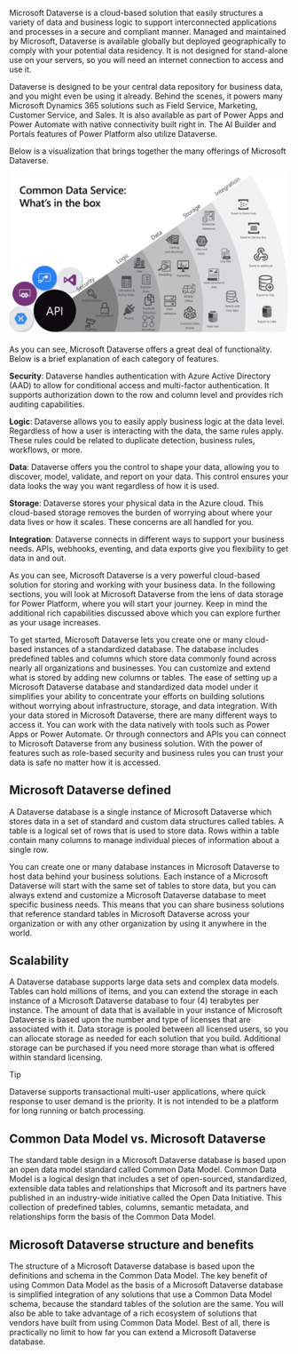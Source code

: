 Microsoft Dataverse is a cloud-based solution that easily structures a variety of data and business logic to support interconnected applications and processes in a secure and compliant manner. Managed and maintained by Microsoft, Dataverse is available globally but deployed geographically to comply with your potential data residency. It is not designed for stand-alone use on your servers, so you will need an internet connection to access and use it. 

Dataverse is designed to be your central data repository for business data, and you might even be using it already. Behind the scenes, it powers many Microsoft Dynamics 365 solutions such as Field Service, Marketing, Customer Service, and Sales. It is also available as part of Power Apps and Power Automate with native connectivity built right in. The AI Builder and Portals features of Power Platform also utilize Dataverse.

Below is a visualization that brings together the many offerings of Microsoft Dataverse.
 
![Dataverse API options](../media/common-data-service-diagram.png)

As you can see, Microsoft Dataverse offers a great deal of functionality. Below is a brief explanation of each category of features.

**Security**: Dataverse handles authentication with Azure Active Directory (AAD) to allow for conditional access and multi-factor authentication. It supports authorization down to the row and column level and provides rich auditing capabilities. 

**Logic**: Dataverse allows you to easily apply business logic at the data level. Regardless of how a user is interacting with the data, the same rules apply. These rules could be related to duplicate detection, business rules, workflows, or more.

**Data**: Dataverse offers you the control to shape your data, allowing you to discover, model, validate, and report on your data. This control ensures your data looks the way you want regardless of how it is used.

**Storage**: Dataverse stores your physical data in the Azure cloud. This cloud-based storage removes the burden of worrying about where your data lives or how it scales. These concerns are all handled for you.

**Integration**: Dataverse connects in different ways to support your business needs. APIs, webhooks, eventing, and data exports give you flexibility to get data in and out.

As you can see, Microsoft Dataverse is a very powerful cloud-based solution for storing and working with your business data. In the following sections, you will look at Microsoft Dataverse from the lens of data storage for Power Platform, where you will start your journey. Keep in mind the additional rich capabilities discussed above which you can explore further as your usage increases. 

To get started, Microsoft Dataverse lets you create one or many cloud-based instances of a standardized database. The database includes predefined tables and columns which store data commonly found across nearly all organizations and businesses. You can customize and extend what is stored by adding new columns or tables. The ease of setting up a Microsoft Dataverse database and standardized data model under it simplifies your ability to concentrate your efforts on building solutions without worrying about infrastructure, storage, and data integration.
With your data stored in Microsoft Dataverse, there are many different ways to access it. You can work with the data natively with tools such as Power Apps or Power Automate. Or through connectors and APIs you can connect to Microsoft Dataverse from any business solution. With the power of features such as role-based security and business rules you can trust your data is safe no matter how it is accessed. 

## Microsoft Dataverse defined

A Dataverse database is a single instance of Microsoft Dataverse which stores data in a set of standard and custom data structures called tables. A table is a logical set of rows that is used to store data. Rows within a table contain many columns to manage individual pieces of information about a single row.

You can create one or many database instances in Microsoft Dataverse to host data behind your business solutions. Each instance of a Microsoft Dataverse will start with the same set of tables to store data, but you can always extend and customize a Microsoft Dataverse database to meet specific business needs. This means that you can share business solutions that reference standard tables in Microsoft Dataverse across your organization or with any other organization by using it anywhere in the world.

## Scalability

A Dataverse database supports large data sets and complex data models. Tables can hold millions of items, and you can extend the storage in each instance of a Microsoft Dataverse database to four (4) terabytes per instance. The amount of data that is available in your instance of Microsoft Dataverse is based upon the number and type of licenses that are associated with it. Data storage is pooled between all licensed users, so you can allocate storage as needed for each solution that you build. Additional storage can be purchased if you need more storage than what is offered within standard licensing. 

> [!TIP]
> Dataverse supports transactional multi-user applications, where quick response to user demand is the priority. It is not intended to be a platform for long running or batch processing.

## Common Data Model vs. Microsoft Dataverse

The standard table design in a Microsoft Dataverse database is based upon an open data model standard called Common Data Model. Common Data Model is a logical design that includes a set of open-sourced, standardized, extensible data tables and relationships that Microsoft and its partners have published in an industry-wide initiative called the Open Data Initiative. This collection of predefined tables, columns, semantic metadata, and relationships form the basis of the Common Data Model.

## Microsoft Dataverse structure and benefits

The structure of a Microsoft Dataverse database is based upon the definitions and schema in the Common Data Model. The key benefit of using Common Data Model as the basis of a Microsoft Dataverse database is simplified integration of any solutions that use a Common Data Model schema, because the standard tables of the solution are the same. You will also be able to take advantage of a rich ecosystem of solutions that vendors have built from using Common Data Model. Best of all, there is practically no limit to how far you can extend a Microsoft Dataverse database.